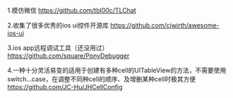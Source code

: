 1.模仿微信
https://github.com/tbl00c/TLChat

2.收集了很多优秀的ios ui控件开源库
https://github.com/cjwirth/awesome-ios-ui

3.ios app远程调试工具（还没用过）
https://github.com/square/PonyDebugger

4.一种十分灵活易变的适用于创建有多种cell的UITableView的方法，不需要使用switch...case，在调整不同种cell的顺序、及增删某种cell时极其方便
https://github.com/JC-Hu/JHCellConfig

